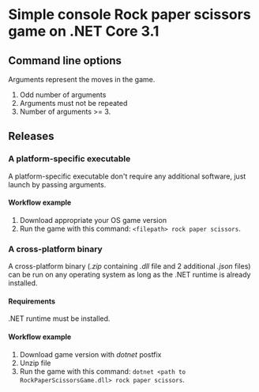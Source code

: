 # Simple console Rock paper scissors game on .NET Core 3.1

## Command line options
Arguments represent the moves in the game.
1. Odd number of arguments
1. Arguments must not be repeated
1. Number of arguments >= 3.  

## Releases
### A platform-specific executable
A platform-specific executable don't require any additional software, just launch by passing arguments.
#### Workflow example
1. Download appropriate your OS game version
1. Run the game with this command: `<filepath> rock paper scissors`.

### A cross-platform binary
A cross-platform binary (_.zip_ containing _.dll_ file and 2 additional _.json_ files) can be run on any operating system as long as the .NET runtime is already installed.
#### Requirements
.NET runtime must be installed.
#### Workflow example
1. Download game version with _dotnet_ postfix
1. Unzip file
1. Run the game with this command: `dotnet <path to RockPaperScissorsGame.dll> rock paper scissors`.
